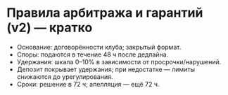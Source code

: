 # Правила арбитража и гарантий (v2) — кратко
- Основание: договорённости клуба; закрытый формат.
- Споры: подаются в течение 48 ч после дедлайна.
- Удержания: шкала 0–10% в зависимости от просрочки/нарушений.
- Депозит покрывает удержания; при недостатке — лимиты снижаются до урегулирования.
- Сроки: решение в 72 ч; апелляция — ещё 72 ч.
